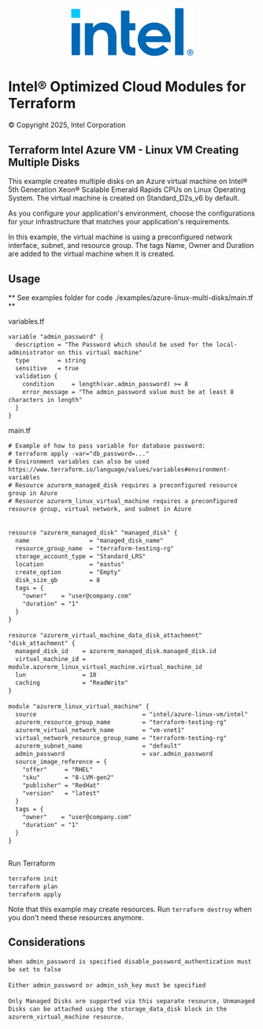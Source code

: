 
<p align="center">
   <img src="https://github.com/intel/terraform-intel-azure-linux-vm/blob/main/images/logo-classicblue-800px.png?raw=true" alt="Intel Logo" width="250"/>
</p>

# Intel® Optimized Cloud Modules for Terraform

© Copyright 2025, Intel Corporation

## Terraform Intel Azure VM - Linux VM Creating Multiple Disks

This example creates multiple disks on an Azure virtual machine on Intel® 5th Generation Xeon® Scalable Emerald Rapids CPUs on Linux Operating System. The virtual machine is created on Standard_D2s_v6 by default.

As you configure your application's environment, choose the configurations for your infrastructure that matches your application's requirements.

In this example, the virtual machine is using a preconfigured network interface, subnet, and resource group. The tags Name, Owner and Duration are added to the virtual machine when it is created.

## Usage

** See examples folder for code ./examples/azure-linux-multi-disks/main.tf **

variables.tf
```hcl
variable "admin_password" {
  description = "The Password which should be used for the local-administrator on this virtual machine"
  type        = string
  sensitive   = true
  validation {
    condition     = length(var.admin_password) >= 8
    error_message = "The admin_password value must be at least 8 characters in length"
  }
}
```

main.tf
```hcl
# Example of how to pass variable for database password:
# terraform apply -var="db_password=..."
# Environment variables can also be used https://www.terraform.io/language/values/variables#environment-variables
# Resource azurerm_managed_disk requires a preconfigured resource group in Azure
# Resource azurerm_linux_virtual_machine requires a preconfigured resource group, virtual network, and subnet in Azure


resource "azurerm_managed_disk" "managed_disk" {
  name                 = "managed_disk_name"
  resource_group_name  = "terraform-testing-rg"
  storage_account_type = "Standard_LRS"
  location             = "eastus"
  create_option        = "Empty"
  disk_size_gb         = 8
  tags = {
    "owner"    = "user@company.com"
    "duration" = "1"
  }
}

resource "azurerm_virtual_machine_data_disk_attachment" "disk_attachment" {
  managed_disk_id    = azurerm_managed_disk.managed_disk.id
  virtual_machine_id = module.azurerm_linux_virtual_machine.virtual_machine_id
  lun                = 10
  caching            = "ReadWrite"
}

module "azurerm_linux_virtual_machine" {
  source                              = "intel/azure-linux-vm/intel"
  azurerm_resource_group_name         = "terraform-testing-rg"
  azurerm_virtual_network_name        = "vm-vnet1"
  virtual_network_resource_group_name = "terraform-testing-rg"
  azurerm_subnet_name                 = "default"
  admin_password                      = var.admin_password
  source_image_reference = {
    "offer"     = "RHEL"
    "sku"       = "8-LVM-gen2"
    "publisher" = "RedHat"
    "version"   = "latest"
  }
  tags = {
    "owner"    = "user@company.com"
    "duration" = "1"
  }
}


```

Run Terraform

```hcl
terraform init  
terraform plan
terraform apply

```

Note that this example may create resources. Run `terraform destroy` when you don't need these resources anymore.

## Considerations  

```hcl
When admin_password is specified disable_password_authentication must be set to false

Either admin_password or admin_ssh_key must be specified

Only Managed Disks are supported via this separate resource, Unmanaged Disks can be attached using the storage_data_disk block in the azurerm_virtual_machine resource.

```
